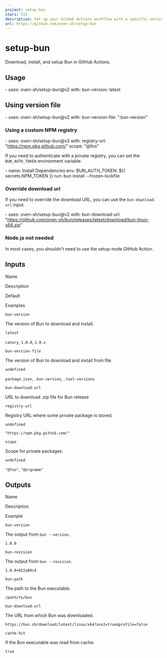 ```yaml
---
project: setup-bun
stars: 515
description: Set up your GitHub Actions workflow with a specific version of Bun
url: https://github.com/oven-sh/setup-bun
---
```


setup-bun
=========

Download, install, and setup Bun in GitHub Actions.

Usage
-----

\- uses: oven-sh/setup-bun@v2
  with:
    bun-version: latest

Using version file
------------------

\- uses: oven-sh/setup-bun@v2
  with:
    bun-version-file: ".bun-version"

### Using a custom NPM registry

\- uses: oven-sh/setup-bun@v2
  with:
    registry-url: "https://npm.pkg.github.com/"
    scope: "@foo"

If you need to authenticate with a private registry, you can set the `BUN_AUTH_TOKEN` environment variable.

\- name: Install Dependencies
  env:
    BUN\_AUTH\_TOKEN: ${{ secrets.NPM\_TOKEN }}
  run: bun install --frozen-lockfile

### Override download url

If you need to override the download URL, you can use the `bun-download-url` input.

\- uses: oven-sh/setup-bun@v2
  with:
    bun-download-url: "https://github.com/oven-sh/bun/releases/latest/download/bun-linux-x64.zip"

### Node.js not needed

In most cases, you shouldn't need to use the setup-node GitHub Action.

Inputs
------

Name

Description

Default

Examples

`bun-version`

The version of Bun to download and install.

`latest`

`canary`, `1.0.0`, `1.0.x`

`bun-version-file`

The version of Bun to download and install from file.

`undefined`

`package.json`, `.bun-version`, `.tool-versions`

`bun-download-url`

URL to download .zip file for Bun release

`registry-url`

Registry URL where some private package is stored.

`undefined`

`"https://npm.pkg.github.com/"`

`scope`

Scope for private packages.

`undefined`

`"@foo"`, `"@orgname"`

Outputs
-------

Name

Description

Example

`bun-version`

The output from `bun --version`.

`1.0.0`

`bun-revision`

The output from `bun --revision`.

`1.0.0+822a00c4`

`bun-path`

The path to the Bun executable.

`/path/to/bun`

`bun-download-url`

The URL from which Bun was downloaded.

`https://bun.sh/download/latest/linux/x64?avx2=true&profile=false`

`cache-hit`

If the Bun executable was read from cache.

`true`
